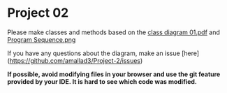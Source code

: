 # Project 02

Please make classes and methods based on the [class diagram 01.pdf](./Class%20Diagram%2001.pdf)
and [Program Sequence.png](Program%20Sequence.png)

If you have any questions about the diagram, make an issue [here] (https://github.com/amallad3/Project-2/issues)

**If possible, avoid modifying files in your browser and use the git feature provided by your IDE. It is hard to see which code was modified.**
